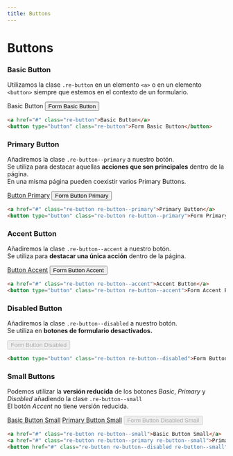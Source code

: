 ```yaml
---
title: Buttons
---
```


<div class="library__header">
	<div>
		<h1>Buttons</h1>
	</div>
</div>

<div class="library__main">

<div class="library__example__group">
	<h3>Basic Button</h3>
	<p>Utilizamos la clase <code class="code-class">.re-button</code> en un elemento <code class="code-html">&lt;a&gt;</code> o en un elemento <code class="code-html">&lt;button&gt;</code> siempre que estemos en el contexto de un formulario.</p>
	<div class="library__example">
		<a type="button" class="re-button">Basic Button</a>
		<button type="button" class="re-button">Form Basic Button</button>
	</div>

```html
<a href="#" class="re-button">Basic Button</a>
<button type="button" class="re-button">Form Basic Button</button>
```
</div>

<div class="library__example__group">
	<h3>Primary Button</h3>
	<p>Añadiremos la clase <code class="code-class">.re-button--primary</code> a nuestro botón.<br />
	Se utiliza para destacar aquellas <strong>acciones que son principales</strong> dentro de la página.<br />
	En una misma página pueden coexistir varios Primary Buttons.</p>
	<div class="library__example">
		<a href="#" class="re-button re-button--primary">Button Primary</a>
		<button type="button" class="re-button re-button--primary">Form Button Primary</button>
	</div>

```html
<a href="#" class="re-button re-button--primary">Primary Button</a>
<button type="button" class="re-button re-button--primary">Form Primary Button</button>
```
</div>

<div class="library__example__group">
	<h3>Accent Button</h3>
	<p>Añadiremos la clase <code class="code-class">.re-button--accent</code> a nuestro botón.<br />
	Se utiliza para <strong>destacar una única acción</strong> dentro de la página.</p>
	<div class="library__example">
		<a href="#" class="re-button re-button--accent">Button Accent</a>
	  	<button type="button" class="re-button re-button--accent">Form Button Accent</button>
	</div>

```html
<a href="#" class="re-button re-button--accent">Accent Button</a>
<button type="button" class="re-button re-button--accent">Form Accent Button</button>
```
</div>

<div class="library__example__group">
	<h3>Disabled Button</h3>
	<p>Añadiremos la clase <code class="code-class">.re-button--disabled</code> a nuestro botón.<br />
	Se utiliza en <strong>botones de formulario desactivados.</strong></p>
	<div class="library__example">
	  	<button type="button" class="re-button re-button--disabled" disabled>Form Button Disabled</button>
	</div>

```html
<button type="button" class="re-button re-button--disabled">Form Button Disabled</button>
```
</div>

<div class="library__example__group">
	<h3>Small Buttons</h3>
	<p>Podemos utilizar la <strong>versión reducida</strong> de los botones <em>Basic</em>, <em>Primary</em> y <em>Disabled</em> añadiendo la clase <code class="code-class">.re-button--small</code><br />
	El botón <em>Accent</em> no tiene versión reducida.</p>
	<div class="library__example">
		<a href="#" class="re-button re-button--small">Basic Button Small</a>
	  	<a href="#" class="re-button re-button--primary re-button--small">Primary Button Small</a>
	  	<button href="#" class="re-button re-button--disabled re-button--small" disabled>Form Button Disabled Small</button>
	</div>

```html
<a href="#" class="re-button re-button--small">Basic Button Small</a>
<a href="#" class="re-button re-button--primary re-button--small">Primary Button Small</a>
<button href="#" class="re-button re-button--disabled re-button--small" disabled>Form Button Disabled Small</button>
```
</div>

</div>
